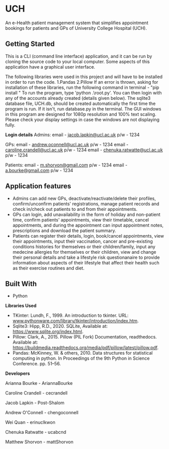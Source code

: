 # UCH
An e-Health patient management system that simplifies appointment bookings for patients and GPs of University College Hospital (UCH).

## Getting Started
This is a CLI (command line interface) application, and it can be run by cloning the source code to your local computer. Some aspects of this application have a graphical user interface.

The following libraries were used in this project and will have to be installed in order to run the code.
1.Pandas
2.Pillow
If an error is thrown, asking for installation of these libraries, run the following command in terminal - "pip install <name of library here>" 
To run the program, type 'python .\root.py'. You can then login with any of the accounts already created (details given below). 
The sqlite3 database file, UCH.db, should be created automatically the first time the program is run. If it isn't, run database.py in the terminal.
The GUI windows in this program are designed for 1080p resolution and 100% text scaling. Please check your display settings in case the windows are not displaying fully. 

**Login details**
Admins:
    email - jacob.lapkin@ucl.ac.uk
    p/w   - 1234

GPs:
    email - andrew.oconnell@ucl.ac.uk
    p/w   - 1234
    email - caroline.crandell@ucl.ac.uk
    p/w   - 1234
    email - chenuka.ratwatte@ucl.ac.uk
    p/w   - 1234

Patients:
    email - m.shorvon@gmail.com
    p/w   - 1234
    email - a.bourke@gmail.com
    p/w   - 1234

## Application features
* Admins can add new GPs, deactivate/reactivate/delete their profiles, confirm/unconfirm patients' registrations, manage patient records and check in/check out patients to and from their appointments. 
* GPs can login, add unavailability in the form of holiday and non-patient time, confirm patients' appointments, view their timetable, cancel appointments, and during the appointment can input appointment notes, prescriptions and download the patient summary.
* Patients can register their details, login, book/cancel appointments, view their appointments, input their vaccination, cancer and pre-existing conditions histories for themselves or their children/family, input any medecine allergies for themselves or their children, view and change their personal details and take a lifestyle risk questionanaire to provide information about aspects of their lifestyle that affect their health such as their exercise routines and diet.

## Built With
* Python

**Libraries Used**

* TKinter: Lundh, F., 1999. An introduction to tkinter. URL: www.pythonware.com/library/tkinter/introduction/index.htm.
* Sqlite3: Hipp, R.D., 2020. SQLite, Available at: https://www.sqlite.org/index.html.
* Pillow: Clark, A., 2015. Pillow (PIL Fork) Documentation, readthedocs. Available at: https://buildmedia.readthedocs.org/media/pdf/pillow/latest/pillow.pdf.
* Pandas: McKinney, W. & others, 2010. Data structures for statistical computing in python. In Proceedings of the 9th Python in Science Conference. pp. 51–56.


**Developers**

Arianna Bourke - AriannaBourke

Caroline Crandell - cecrandell 

Jacob Lapkin - Post-Shalom

Andrew O'Connell - chengoconnell

Wei Quan - erinuclkwon

Chenuka Ratwatte - ucabcnd

Matthew Shorvon - mattShorvon
